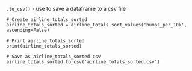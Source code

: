 `.to_csv()` - use to save a dataframe to a csv file

    # Create airline_totals_sorted
    airline_totals_sorted = airline_totals.sort_values('bumps_per_10k', ascending=False)

    # Print airline_totals_sorted
    print(airline_totals_sorted)

    # Save as airline_totals_sorted.csv
    airline_totals_sorted.to_csv('airline_totals_sorted.csv')
